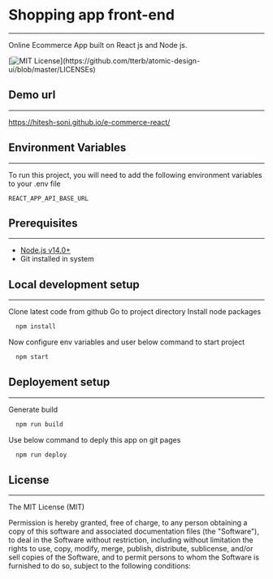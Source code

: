 
# Shopping app front-end
----------------
Online Ecommerce App built on React js and Node js.




[![MIT License](https://img.shields.io/apm/l/atomic-design-ui.svg?)](https://github.com/tterb/atomic-design-ui/blob/master/LICENSEs)

## Demo url
----------------
 https://hitesh-soni.github.io/e-commerce-react/

  
## Environment Variables
----------------
To run this project, you will need to add the following environment variables to your .env file

`REACT_APP_API_BASE_URL`


## Prerequisites
----------------
- [Node.js v14.0+](http://nodejs.org)
- Git installed in system

  
## Local development setup
----------------
Clone latest code from github
Go to project directory
Install node packages
```bash
  npm install
```
Now configure env variables and user below command to start project
```bash
  npm start
```

  
## Deployement setup
----------------
Generate build
```bash
  npm run build
```
Use below command to deply this app on git pages
```bash
  npm run deploy
```

  



## License
-------

The MIT License (MIT)


Permission is hereby granted, free of charge, to any person obtaining a copy of this software and associated documentation files (the "Software"), to deal in the Software without restriction, including without limitation the rights to use, copy, modify, merge, publish, distribute, sublicense, and/or sell copies of the Software, and to permit persons to whom the Software is furnished to do so, subject to the following conditions:
